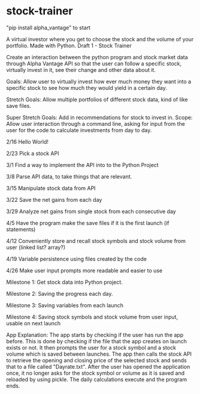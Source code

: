 # stock-trainer
"pip install alpha_vantage" to start

A virtual investor where you get to choose the stock and the volume of your portfolio. Made with Python.
Draft 1 - Stock Trainer

Create an interaction between the python program and stock market data through Alpha Vantage API so that the user can follow a specific stock, virtually invest in it, see their change and other data about it. 

Goals: Allow user to virtually invest how ever much money they want into a specific stock to see how much they would yield in a certain day. 

Stretch Goals: Allow multiple portfolios of different stock data, kind of like save files. 

Super Stretch Goals: Add in recommendations for stock to invest in. 
Scope: Allow user interaction through a command line, asking for input from the user for the code to calculate investments from day to day. 


2/16 Hello World!

2/23 Pick a stock API

3/1 Find a way to implement the API into to the Python Project

3/8 Parse API data, to take things that are relevant. 

3/15 Manipulate stock data from API 

3/22 Save the net gains from each day 

3/29 Analyze net gains from single stock from each consecutive day 

4/5 Have the program make the save files if it is the first launch (if statements)

4/12 Conveniently store and recall stock symbols and stock volume from user (linked list? array?)

4/19 Variable persistence using files created by the code

4/26 Make user input prompts more readable and easier to use 


Milestone 1: Get stock data into Python project. 

Milestone 2: Saving the progress each day.

Milestone 3: Saving variables from each launch

Milestone 4: Saving stock symbols and stock volume from user input, usable on next launch

App Explanation: The app starts by checking if the user has run the app before. This is done by checking if the file that the app creates on launch exists or not. It then prompts the user for a stock symbol and a stock volume which is saved between launches. The app then calls the stock API to retrieve the opening and closing price of the selected stock and sends that to a file called "Dayrate.txt". After the user has opened the application once, it no longer asks for the stock symbol or volume as it is saved and reloaded by using pickle. The daily calculations execute and the program ends. 
